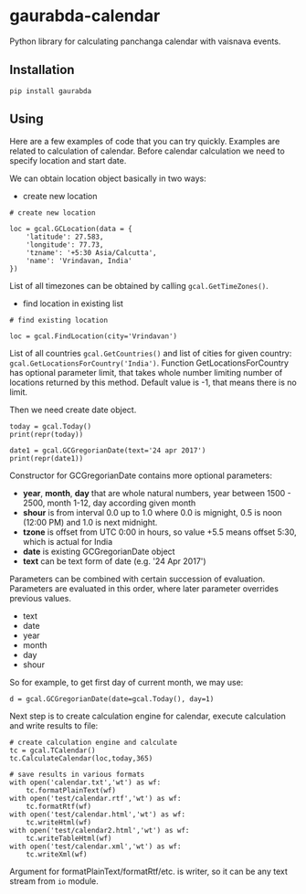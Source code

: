 # gaurabda-calendar
Python library for calculating panchanga calendar with vaisnava events.

## Installation

```
pip install gaurabda
```

## Using

Here are a few examples of code that you can try quickly. Examples are related
to calculation of calendar. Before calendar calculation we need to specify
location and start date.

We can obtain location object basically in two ways:

* create new location

```
# create new location

loc = gcal.GCLocation(data = {
    'latitude': 27.583,
    'longitude': 77.73,
    'tzname': '+5:30 Asia/Calcutta',
    'name': 'Vrindavan, India'
})
```

List of all timezones can be obtained by calling `gcal.GetTimeZones()`.

* find location in existing list

```
# find existing location

loc = gcal.FindLocation(city='Vrindavan')
```

List of all countries `gcal.GetCountries()` and list of cities for given country: `gcal.GetLocationsForCountry('India')`. Function GetLocationsForCountry has optional parameter limit, that takes whole number limiting number of locations returned by this method. Default value is -1, that means there is no limit.


Then we need create date object.

```
today = gcal.Today()
print(repr(today))

date1 = gcal.GCGregorianDate(text='24 apr 2017')
print(repr(date1))
```

Constructor for GCGregorianDate contains more optional parameters:

* **year**, **month**, **day** that are whole natural numbers, year between 1500 - 2500, month 1-12, day according given month
* **shour** is from interval 0.0 up to 1.0 where 0.0 is mignight, 0.5 is noon (12:00 PM) and 1.0 is next midnight.
* **tzone** is offset from UTC 0:00 in hours, so value +5.5 means offset 5:30, which is actual for India
* **date** is existing GCGregorianDate object
* **text** can be text form of date (e.g. '24 Apr 2017')

Parameters can be combined with certain succession of evaluation. Parameters are evaluated in this order, where later parameter overrides previous values.

* text
* date
* year
* month
* day
* shour

So for example, to get first day of current month, we may use:

```
d = gcal.GCGregorianDate(date=gcal.Today(), day=1)
```

Next step is to create calculation engine for calendar, execute calculation and write results to file:

```
# create calculation engine and calculate
tc = gcal.TCalendar()
tc.CalculateCalendar(loc,today,365)

# save results in various formats
with open('calendar.txt','wt') as wf:
    tc.formatPlainText(wf)
with open('test/calendar.rtf','wt') as wf:
    tc.formatRtf(wf)
with open('test/calendar.html','wt') as wf:
    tc.writeHtml(wf)
with open('test/calendar2.html','wt') as wf:
    tc.writeTableHtml(wf)
with open('test/calendar.xml','wt') as wf:
    tc.writeXml(wf)
```

Argument for formatPlainText/formatRtf/etc. is writer, so it can be any text stream from `io` module.
